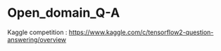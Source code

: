 # Open_domain_Q-A
Kaggle competition : https://www.kaggle.com/c/tensorflow2-question-answering/overview
